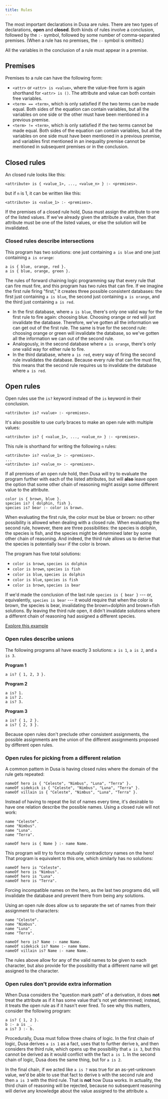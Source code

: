 ```yaml
---
title: Rules
---
```


The most important declarations in Dusa are rules. There are two types of
declarations, **open** and **closed**. Both kinds of rules involve a conclusion,
followed by the `:-` symbol, followed by some number of comma-separated premises.
(When a rule has no premises, the `:-` symbol is omitted.)

All the variables in the conclusion of a rule must appear in a premise.

## Premises

Premises to a rule can have the following form:

- `<attr>` or `<attr> is <value>`, where the value-free form is again shorthand for
  `<attr> is ()`. The attribute and value can both contain free variables.
- `<term> == <term>`, which is only satisfied if the two terms can be made equal.
  Both sides of the equation can contain variables, but all the variables on one side
  or the other must have been mentioned in a previous premise.
- `<term> != <term>`, which is only satisfied if the two terms cannot be made equal.
  Both sides of the equation can contain variables, but all the variables on one side
  must have been mentioned in a previous premise, and variables first mentioned in an
  inequality premise cannot be mentioned in subsequent premises or in the conclusion.

## Closed rules

An closed rule looks like this:

    <attribute> is { <value_1>, ..., <value_n> } :- <premises>.

but if `n` is 1, it can be written like this:

    <attribute> is <value_1> :- <premises>.


If the premises of a closed rule hold, Dusa must assign the attribute to one of the
listed values. If we've already given the attribute a value, then that attribute must
be one of the listed values, or else the solution will be invalidated.

### Closed rules describe intersections

This program has two solutions: one just containing `a is blue` and one just
containing `a is orange`:

    a is { blue, orange, red }.
    a is { blue, orange, green }.

The rules of forward chaining logic programming say that every rule that can fire must
fire, and this program has two rules that can fire. If we imagine the first rule
firing "first," it creates three possible consistent databases: the first just
containing `a is blue`, the second just containing `a is orange`, and the third just
containing `a is red`.

- In the first database, where `a is blue`, there's only one valid way for the first
  rule to fire again: choosing blue. Choosing orange or red will just invalidate the
  database. Therefore, we've gotten all the information we can get out of the first
  rule. The same is true for the second rule: choosing orange or green will invalidate
  the database, so we've gotten all the information we can out of the second rule.
- Analogously, in the second database where `a is orange`, there's only one valid way
  for either rule to fire.
- In the third database, where `a is red`, every way of firing the second rule
  invalidates the database. Because every rule that can fire must fire, this means
  that the second rule requires us to invalidate the database where `a is red`.

## Open rules

Open rules use the `is?` keyword instead of the `is` keyword in their conclusion.

    <attribute> is? <value> :- <premises>.

It's also possible to use curly braces to make an open rule with multiple values:

    <attribute> is? { <value_1>, ..., <value_n> } :- <premises>.

This rule is shorthand for writing the following `n` rules:

    <attribute> is? <value_1> :- <premises>.
    ...
    <attribute> is? <value_n> :- <premises>.

If all premises of an open rule hold, then Dusa will try to evaluate the program
further with each of the listed attributes, but will **also** leave open the option
that some other chain of reasoning might assign some different value to the attribute.

    color is { brown, blue }.
    species is? { dolphin, fish }.
    species is? bear :- color is brown.

When evaluating the first rule, the color must be blue or brown: no other possibility
is allowed when dealing with a closed rule. When evaluating the second rule, however,
there are three possibilities: the species is dolphin, the species is fish, and the
species might be determined later by some other chain of reasoning.
And indeed, the third rule allows us to derive that the species is potentially `bear`
if the color is brown.

The program has five total solutions:

- `color is brown`, `species is dolphin`
- `color is brown`, `species is fish`
- `color is blue`, `species is dolphin`
- `color is blue`, `species is fish`
- `color is brown`, `species is bear`

If we'd made the conclusion of the last rule `species is { bear }` --- or,
equivalently, `species is bear` --- it would require that when the color is brown, the
species is bear, invalidating the brown+dolphin and brown+fish solutions. By leaving
the third rule open, it didn't invalidate solutions where a different chain of
reasoning had assigned a different species.

[Explore this example](https://dusa.rocks/#jsonz=ZYy7DcMwDAVXeWBaJQO4yQhewI0lMbAAmRT0QQrDu4dOkSZ43d3DHdRpIi0s5ChqGDvLRW6YjaGOzIi8q7Re155UFlvQrBWp4YDPgx181bfgfCzSCofEzeTTbNRctiQOr9S2P-95rZju-OW-GTvR-QE)

### Open rules describe unions

The following programs all have exactly 3 solutions: `a is 1`, `a is 2`, and `a is 3`.

**Program 1**

    a is? { 1, 2, 3 }.

**Program 2**

    a is? 1.
    a is? 2.
    a is? 3.

**Program 3**

    a is? { 1, 2 }.
    a is? { 2, 3 }.

Because open rules don't preclude other consistent assignments, the possible
assignments are the union of the different assignments proposed by different open
rules.

### Open rules for picking from a different relation

A common pattern in Dusa is having closed rules where the domain of the rule gets
repeated:

    nameOf hero is { "Celeste", "Nimbus", "Luna", "Terra" }.
    nameOf sidekick is { "Celeste", "Nimbus", "Luna", "Terra" }.
    nameOf villain is { "Celeste", "Nimbus", "Luna", "Terra" }.

Instead of having to repeat the list of names every time, it's desirable to have
one relation describe the possible names. Using a closed rule will not work:

    name "Celeste".
    name "Nimbus".
    name "Luna".
    name "Terra".

    nameOf hero is { Name } :- name Name.

This program will try to force mutually contradictory names on the hero! That program
is equivalent to this one, which similarly has no solutions:

    nameOf hero is "Celeste".
    nameOf hero is "Nimbus".
    nameOf hero is "Luna".
    nameOf hero is "Terra".

Forcing incompatible names on the hero, as the last two programs did, will invalidate
the database and prevent there from being any solutions.

Using an open rule does allow us to separate the set of names from their assignment to
characters:

    name "Celeste".
    name "Nimbus".
    name "Luna".
    name "Terra".

    nameOf hero is? Name :- name Name.
    nameOf sidekick is? Name :- name Name.
    nameOf villain is? Name :- name Name.

The rules above allow for any of the valid names to be given to each character, but
also provide for the possibility that a different name will get assigned to the
character.

### Open rules don't provide extra information

When Dusa considers the "question mark path" of a derivation, it does **not** treat
the attribute as if it has some value that's not yet determined; instead, it treats
the open rule as if it hasn't ever fired. To see why this matters, consider the
following program:

    a is? { 1, 2 }.
    b :- a is _.
    a is? 3 :- b.

Procedurally, Dusa must follow three chains of logic. In the first chain of logic,
Dusa derives `a is 1` as a fact, uses that to further derive `b`, and then considers
the third rule, which opens up the possibility that `a is 3`, but this cannot be
derived as it would conflict with the fact `a is 1`. In the second chain of logic,
Dusa does the same thing, but for `a is 2`.

In the final chain, if we acted like `a is ?` was true for an as-yet-unknown value,
we'd be able to use that fact to derive `b` with the second rule and then `a is 3`
with the third rule. That is **not** how Dusa works. In actuality, the third chain of
reasoning will be rejected, because no subsequent reasoning will derive any knowledge
about the value assigned to the attribute `a`.
